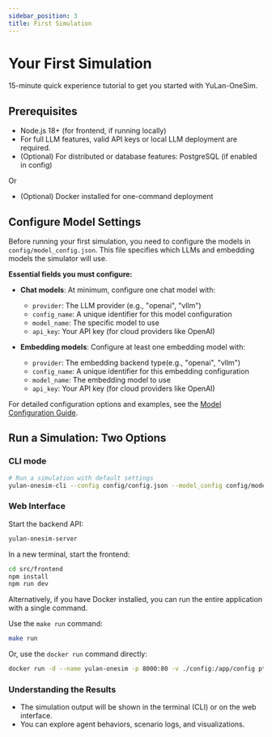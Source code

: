 ```yaml
---
sidebar_position: 3
title: First Simulation
---
```


# Your First Simulation

15-minute quick experience tutorial to get you started with YuLan-OneSim.

## Prerequisites

- Node.js 18+ (for frontend, if running locally)
- For full LLM features, valid API keys or local LLM deployment are required.
- (Optional)  For distributed or database features: PostgreSQL (if enabled in config)

Or

- (Optional) Docker installed for one-command deployment

## Configure Model Settings

Before running your first simulation, you need to configure the models in `config/model_config.json`. This file specifies which LLMs and embedding models the simulator will use.

**Essential fields you must configure:**

- **Chat models**: At minimum, configure one chat model with:
  - `provider`: The LLM provider (e.g., "openai", "vllm")
  - `config_name`: A unique identifier for this model configuration
  - `model_name`: The specific model to use
  - `api_key`: Your API key (for cloud providers like OpenAI)

- **Embedding models**: Configure at least one embedding model with:
  - `provider`: The embedding backend type(e.g., "openai", "vllm")
  - `config_name`: A unique identifier for this embedding configuration
  - `model_name`: The embedding model to use
  - `api_key`: Your API key (for cloud providers like OpenAI)

For detailed configuration options and examples, see the [Model Configuration Guide](../configuration/model-config.md).

## Run a Simulation: Two Options

### CLI mode

```bash
# Run a simulation with default settings
yulan-onesim-cli --config config/config.json --model_config config/model_config.json --mode single --env labor_market_matching_process
```

### Web Interface

Start the backend API:

```bash
yulan-onesim-server
```

In a new terminal, start the frontend:

```bash
cd src/frontend
npm install
npm run dev
```

Alternatively, if you have Docker installed, you can run the entire application with a single command.

Use the `make run` command:
```bash
make run
```

Or, use the `docker run` command directly:
```bash
docker run -d --name yulan-onesim -p 8000:80 -v ./config:/app/config ptss/yulan-onesim:latest
```

### Understanding the Results

- The simulation output will be shown in the terminal (CLI) or on the web interface.
- You can explore agent behaviors, scenario logs, and visualizations.